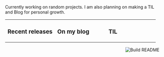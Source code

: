 Currently working on random projects.  I am also planning on making a TIL and Blog for personal growth.

<table><tr><td valign="top" width="33%">

### Recent releases
<!-- recent_releases starts -->

<!-- recent_releases ends -->
</td><td valign="top" width="34%">

### On my blog
<!-- blog starts -->

<!-- blog ends -->
</td><td valign="top" width="33%">

### TIL
<!-- tils starts -->

<!-- tils ends -->
</td></tr></table>

<img src="https://github.com/accoustium/accoustium/workflows/Build%20README/badge.svg" align="right" alt="Build README">
